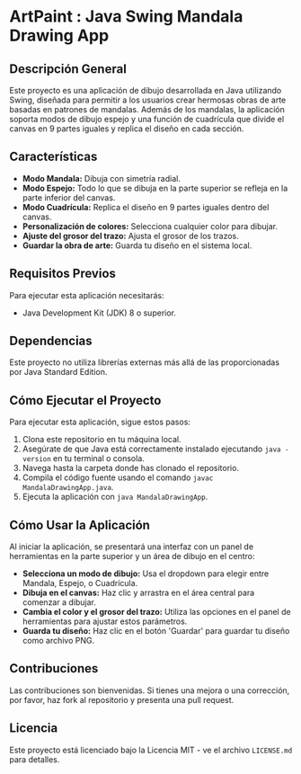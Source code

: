 # ArtPaint : Java Swing Mandala Drawing App

## Descripción General
Este proyecto es una aplicación de dibujo desarrollada en Java utilizando Swing, diseñada para permitir a los usuarios crear hermosas obras de arte basadas en patrones de mandalas. Además de los mandalas, la aplicación soporta modos de dibujo espejo y una función de cuadrícula que divide el canvas en 9 partes iguales y replica el diseño en cada sección.

## Características
- **Modo Mandala:** Dibuja con simetría radial.
- **Modo Espejo:** Todo lo que se dibuja en la parte superior se refleja en la parte inferior del canvas.
- **Modo Cuadrícula:** Replica el diseño en 9 partes iguales dentro del canvas.
- **Personalización de colores:** Selecciona cualquier color para dibujar.
- **Ajuste del grosor del trazo:** Ajusta el grosor de los trazos.
- **Guardar la obra de arte:** Guarda tu diseño en el sistema local.

## Requisitos Previos
Para ejecutar esta aplicación necesitarás:
- Java Development Kit (JDK) 8 o superior.

## Dependencias
Este proyecto no utiliza librerías externas más allá de las proporcionadas por Java Standard Edition.

## Cómo Ejecutar el Proyecto
Para ejecutar esta aplicación, sigue estos pasos:
1. Clona este repositorio en tu máquina local.
2. Asegúrate de que Java está correctamente instalado ejecutando `java -version` en tu terminal o consola.
3. Navega hasta la carpeta donde has clonado el repositorio.
4. Compila el código fuente usando el comando `javac MandalaDrawingApp.java`.
5. Ejecuta la aplicación con `java MandalaDrawingApp`.

## Cómo Usar la Aplicación
Al iniciar la aplicación, se presentará una interfaz con un panel de herramientas en la parte superior y un área de dibujo en el centro:
- **Selecciona un modo de dibujo:** Usa el dropdown para elegir entre Mandala, Espejo, o Cuadrícula.
- **Dibuja en el canvas:** Haz clic y arrastra en el área central para comenzar a dibujar.
- **Cambia el color y el grosor del trazo:** Utiliza las opciones en el panel de herramientas para ajustar estos parámetros.
- **Guarda tu diseño:** Haz clic en el botón 'Guardar' para guardar tu diseño como archivo PNG.

## Contribuciones
Las contribuciones son bienvenidas. Si tienes una mejora o una corrección, por favor, haz fork al repositorio y presenta una pull request.

## Licencia
Este proyecto está licenciado bajo la Licencia MIT - ve el archivo `LICENSE.md` para detalles.
